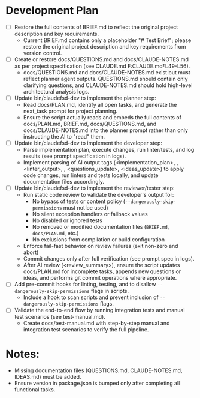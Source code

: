 # Development Plan

- [ ] Restore the full contents of BRIEF.md to reflect the original project description and key requirements.
  - Current BRIEF.md contains only a placeholder "# Test Brief"; please restore the original project description and key requirements from version control.
- [ ] Create or restore docs/QUESTIONS.md and docs/CLAUDE-NOTES.md as per project specification (see CLAUDE.md F:CLAUDE.md†L49-L56).
  - docs/QUESTIONS.md and docs/CLAUDE-NOTES.md exist but must reflect planner agent outputs. QUESTIONS.md should contain only clarifying questions, and CLAUDE-NOTES.md should hold high-level architectural analysis logs.
- [ ] Update bin/claudefsd-dev to implement the planner step:
  - Read docs/PLAN.md, identify all open tasks, and generate the next_task prompt for project planning.
  - Ensure the script actually reads and embeds the full contents of docs/PLAN.md, BRIEF.md, docs/QUESTIONS.md, and docs/CLAUDE-NOTES.md into the planner prompt rather than only instructing the AI to "read" them.
- [ ] Update bin/claudefsd-dev to implement the developer step:
  - Parse implementation plan, execute changes, run linter/tests, and log results (see prompt specification in logs).
  - Implement parsing of AI output tags (<implementation_plan>, <execution>, <linter_output>, <changes>, <questions_update>, <ideas_update>) to apply code changes, run linters and tests locally, and update documentation files accordingly.
- [ ] Update bin/claudefsd-dev to implement the reviewer/tester step:
  - Run static code review to validate the developer's output for:
    * No bypass of tests or content policy (`--dangerously-skip-permissions` must not be used)
    * No silent exception handlers or fallback values
    * No disabled or ignored tests
    * No removed or modified documentation files (`BRIEF.md`, `docs/PLAN.md`, etc.)
    * No exclusions from compilation or build configuration
  - Enforce fail-fast behavior on review failures (exit non-zero and abort)
  - Commit changes only after full verification (see prompt spec in logs).
  - After AI review (<review_summary>), ensure the script updates docs/PLAN.md for incomplete tasks, appends new questions or ideas, and performs git commit operations where appropriate.
- [ ] Add pre-commit hooks for linting, testing, and to disallow `--dangerously-skip-permissions` flags in scripts.
  - Include a hook to scan scripts and prevent inclusion of `--dangerously-skip-permissions` flags.
- [ ] Validate the end-to-end flow by running integration tests and manual test scenarios (see test-manual.md).
  - Create docs/test-manual.md with step-by-step manual and integration test scenarios to verify the full pipeline.

# Notes:
- Missing documentation files (QUESTIONS.md, CLAUDE-NOTES.md, IDEAS.md) must be added.
- Ensure version in package.json is bumped only after completing all functional tasks.
